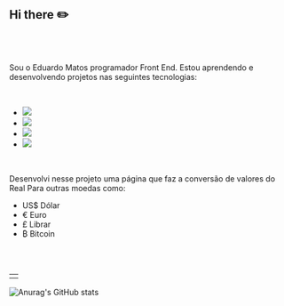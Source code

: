 ## Hi there :pencil2:
<br>
<br>
<p width="12">Sou o Eduardo Matos programador Front End. Estou aprendendo e desenvolvendo projetos nas seguintes tecnologias:</p>
<br>

<ul>
<li><img src="https://img.shields.io/badge/HTML5-E34F26?style=for-the-badge&logo=html5&logoColor=white"/></li>
<li><img src="https://img.shields.io/badge/CSS3-1572B6?style=for-the-badge&logo=css3&logoColor=white" /></li>
<li><img src="https://img.shields.io/badge/JavaScript-F7DF1E?style=for-the-badge&logo=javascript&logoColor=black" /></li>
<li><img src="https://img.shields.io/badge/React-20232A?style=for-the-badge&logo=react&logoColor=61DAFB" /></li>
</ul>

<br>
<p>Desenvolvi nesse projeto uma página que faz a conversão de valores do Real Para outras moedas como:</p>
<ul>
  <li>US$ Dólar</li>
  <li>€ Euro</li>
  <li>£ Librar</li>
  <li>₿ Bitcoin</li>
</ul>
<br>
<br>

<table>
  <tr>
    <td><img href="[./assets/print 1.png](https://github.com/Eduardo-2603/CONVERT-MONEY/blob/main/assets/PRINT%201.png?raw=true)"></td>
  </tr>
</table>

![Anurag's GitHub stats](https://github-readme-stats.vercel.app/api?username=anuraghazra&show_icons=true&theme=dark)
